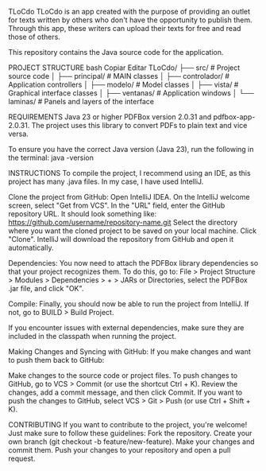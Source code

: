 TLoCdo
TLoCdo is an app created with the purpose of providing an outlet for texts written by others who don't have the opportunity to publish them. 
Through this app, these writers can upload their texts for free and read those of others.

This repository contains the Java source code for the application.

PROJECT STRUCTURE
bash
Copiar
Editar
TLoCdo/
├── src/                # Project source code
│   ├── principal/      # MAIN classes
│   ├── controlador/    # Application controllers
│   ├── modelo/         # Model classes
│   ├── vista/          # Graphical interface classes
│     ├── ventanas/     # Application windows
│     └── laminas/      # Panels and layers of the interface

REQUIREMENTS
Java 23 or higher
PDFBox version 2.0.31 and pdfbox-app-2.0.31. The project uses this library to convert PDFs to plain text and vice versa.

To ensure you have the correct Java version (Java 23), run the following in the terminal:
java -version

INSTRUCTIONS
To compile the project, I recommend using an IDE, as this project has many .java files. In my case, I have used IntelliJ.

Clone the project from GitHub:
Open IntelliJ IDEA.
On the IntelliJ welcome screen, select "Get from VCS".
In the "URL" field, enter the GitHub repository URL. It should look something like: https://github.com/username/repository-name.git
Select the directory where you want the cloned project to be saved on your local machine.
Click "Clone". IntelliJ will download the repository from GitHub and open it automatically.

Dependencies:
You now need to attach the PDFBox library dependencies so that your project recognizes them. To do this, go to:
File > Project Structure > Modules > Dependencies > + > JARs or Directories, select the PDFBox .jar file, and click "OK".

Compile:
Finally, you should now be able to run the project from IntelliJ. If not, go to BUILD > Build Project.

If you encounter issues with external dependencies, make sure they are included in the classpath when running the project.

Making Changes and Syncing with GitHub:
If you make changes and want to push them back to GitHub:

Make changes to the source code or project files.
To push changes to GitHub, go to VCS > Commit (or use the shortcut Ctrl + K).
Review the changes, add a commit message, and then click Commit.
If you want to push the changes to GitHub, select VCS > Git > Push (or use Ctrl + Shift + K).

CONTRIBUTING
If you want to contribute to the project, you're welcome! Just make sure to follow these guidelines:
Fork the repository.
Create your own branch (git checkout -b feature/new-feature).
Make your changes and commit them.
Push your changes to your repository and open a pull request.
